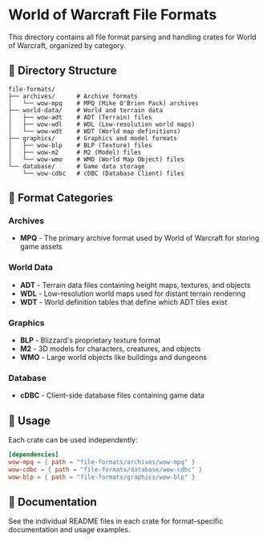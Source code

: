 # World of Warcraft File Formats

This directory contains all file format parsing and handling crates for World of
Warcraft, organized by category.

## 📂 Directory Structure

```text
file-formats/
├── archives/      # Archive formats
│   └── wow-mpq    # MPQ (Mike O'Brien Pack) archives
├── world-data/    # World and terrain data
│   ├── wow-adt    # ADT (Terrain) files
│   ├── wow-wdl    # WDL (Low-resolution world maps)
│   └── wow-wdt    # WDT (World map definitions)
├── graphics/      # Graphics and model formats
│   ├── wow-blp    # BLP (Texture) files
│   ├── wow-m2     # M2 (Model) files
│   └── wow-wmo    # WMO (World Map Object) files
└── database/      # Game data storage
    └── wow-cdbc   # cDBC (Database Client) files
```

## 🎯 Format Categories

### Archives

- **MPQ** - The primary archive format used by World of Warcraft for storing game
  assets

### World Data

- **ADT** - Terrain data files containing height maps, textures, and objects
- **WDL** - Low-resolution world maps used for distant terrain rendering
- **WDT** - World definition tables that define which ADT tiles exist

### Graphics

- **BLP** - Blizzard's proprietary texture format
- **M2** - 3D models for characters, creatures, and objects
- **WMO** - Large world objects like buildings and dungeons

### Database

- **cDBC** - Client-side database files containing game data

## 🔧 Usage

Each crate can be used independently:

```toml
[dependencies]
wow-mpq = { path = "file-formats/archives/wow-mpq" }
wow-cdbc = { path = "file-formats/database/wow-cdbc" }
wow-blp = { path = "file-formats/graphics/wow-blp" }
```

## 📖 Documentation

See the individual README files in each crate for format-specific documentation
and usage examples.
